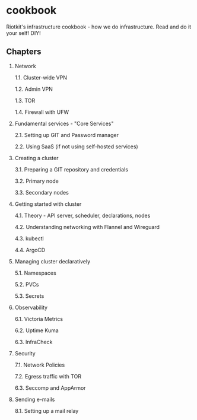 # cookbook
Riotkit's infrastructure cookbook - how we do infrastructure. Read and do it your self! DIY!

Chapters
--------

1. Network

   1.1. Cluster-wide VPN
  
   1.2. Admin VPN
   
   1.3. TOR

   1.4. Firewall with UFW

2. Fundamental services - "Core Services"

   2.1. Setting up GIT and Password manager
   
   2.2. Using SaaS (if not using self-hosted services)

3. Creating a cluster

   3.1. Preparing a GIT repository and credentials

   3.2. Primary node

   3.3. Secondary nodes

4. Getting started with cluster

   4.1. Theory - API server, scheduler, declarations, nodes

   4.2. Understanding networking with Flannel and Wireguard

   4.3. kubectl

   4.4. ArgoCD

5. Managing cluster declaratively

   5.1. Namespaces
   
   5.2. PVCs

   5.3. Secrets

6. Observability

   6.1. Victoria Metrics

   6.2. Uptime Kuma

   6.3. InfraCheck

7. Security

   7.1. Network Policies

   7.2. Egress traffic with TOR
   
   6.3. Seccomp and AppArmor

8. Sending e-mails

   8.1. Setting up a mail relay

